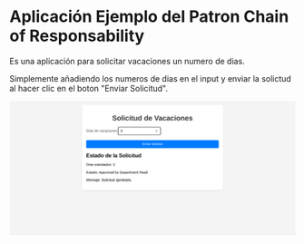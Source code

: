 # Aplicación Ejemplo del Patron Chain of Responsability

Es una aplicación para solicitar vacaciones un numero de dias.

Simplemente añadiendo los numeros de dias en el input y enviar la solictud al hacer clic en el boton "Enviar Solicitud".

![](https://github.com/DanielCastilloBorrero/Vacation-Request/blob/main/Solicitud_Vacaciones.png)
